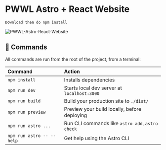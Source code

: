 # PWWL Astro + React Website

```
Download then do npm install
```

<img src="https://onedrive.live.com/embed?resid=8C53F5626A46603F%21132&authkey=%21APtZeQr5MitQDBY" alt="PWWL-Astro-React-Website"/>

## 🧞 Commands

All commands are run from the root of the project, from a terminal:

| Command                   | Action                                           |
| :------------------------ | :----------------------------------------------- |
| `npm install`             | Installs dependencies                            |
| `npm run dev`             | Starts local dev server at `localhost:3000`      |
| `npm run build`           | Build your production site to `./dist/`          |
| `npm run preview`         | Preview your build locally, before deploying     |
| `npm run astro ...`       | Run CLI commands like `astro add`, `astro check` |
| `npm run astro -- --help` | Get help using the Astro CLI                     |
